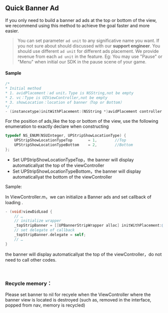 ## Quick  Banner Ad

If you only need to build a banner ad ads at the top or bottom of the view, we recommend using this method to achieve the goal faster and more easier.

> You can set parameter `ad unit` to any significative name you want. If you not sure about should discussed with our **support engineer**. You should use different `ad unit` for different ads placement. We provide revenue from each  `ad unit` in the feature.
> Eg: You may use "Pause" or "Menu" when initial our SDK in the pause scene of your game.

#### Sample
```objective-c
/*
* Initial method 
* 1. avidPlacement：ad unit，Type is NSString,not be empty
* 2. vc：Type is UIViewController,not be empty
* 3. showLocation：location of banner（Top or Bottom）
*/
- (instancetype)initWithPlacement:(NSString *)avidPlacement controller:(UIViewController*)vc showLocation:(UPStripShowLocationType)type;
```
For the position of ads,like the top or bottom of the view, use the following enumeration to exactly declare when constructing

```objective-c
typedef NS_ENUM(NSUInteger, UPStripShowLocationType) {
    UPStripShowLocationTypeTop       = 1,        //Top
    UPStripShowLocationTypeBottom    = 2,        //Bottom
};
```
- Set UPStripShowLocationTypeTop，the banner will display automaticallyat the top of the viewController 
- Set UPStripShowLocationTypeBottom，the banner will display automaticallyat the bottom of the viewController 


Sample:

In ViewController.m，we can initialize a Banner ads and set callback of loading .
```objective-c
- (void)viewDidLoad {
	// …
	// initialize wrapper
    _topStripBanner = [[UPBannerStripWrapper alloc] initWithPlacement:@"banner_strip” controller:self showLocation:UPStripShowLocationTypeTop];
	// set delegate of callback
    _topStripBanner.delegate = self;
	// …
}
```

the banner will display automaticallyat the top of the viewController，do not need to call other codes.

<br>

### Recycle memory：
Please set banner to nil for recyele when the ViewController where the banner view is located is destroyed (such as, removed in the interface, popped from nav, memory is recycled)

<br>



